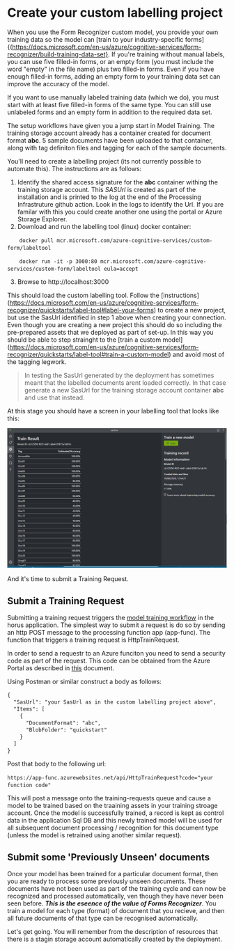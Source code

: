 

# Create your custom labelling project

When you use the Form Recognizer custom model, you provide your own training data so the model can [train to your industry-specific forms]{(https://docs.microsoft.com/en-us/azure/cognitive-services/form-recognizer/build-training-data-set}. If you're training without manual labels, you can use five filled-in forms, or an empty form (you must include the word "empty" in the file name) plus two filled-in forms. Even if you have enough filled-in forms, adding an empty form to your training data set can improve the accuracy of the model.

If you want to use manually labeled training data (which we do), you must start with at least five filled-in forms of the same type. You can still use unlabeled forms and an empty form in addition to the required data set.

The setup workflows have given you a jump start in Model Training.  The training storage account already has a container created for document format **abc**.  5 sample documents have been uploaded to that container, along with tag definiton files and tagging for each of the sample documents.

You'll need to create a labelling project (its not currently possible to automate this).  The instructions are as follows:

1. Identify the shared access signature for the **abc** container withing the training storage account. This *SASUrl* is created as part of the installation and is printed to the log at the end of the Processing Infrastruture github action.  Look in the logs to identify the Url.  If you are familar with this you could create another one using the portal or Azure Storage Explorer.
2. Download and run the labelling tool (linux) docker container:

&nbsp;&nbsp;&nbsp;&nbsp;&nbsp;&nbsp;&nbsp;`docker pull mcr.microsoft.com/azure-cognitive-services/custom-form/labeltool`

&nbsp;&nbsp;&nbsp;&nbsp;&nbsp;&nbsp;&nbsp;`docker run -it -p 3000:80 mcr.microsoft.com/azure-cognitive-services/custom-form/labeltool eula=accept`

3. Browse to http://localhost:3000

This should load the custom labelling tool.  Follow the [instructions] (https://docs.microsoft.com/en-us/azure/cognitive-services/form-recognizer/quickstarts/label-tool#label-your-forms) to create a new project, but use the SasUrl identified in step 1 above when creating your connection.  Even though you are creating a new project this should do so including the pre-prepared assets that we deployed as part of set-up.  In this way you should be able to step strainght to the [train a custom model] (https://docs.microsoft.com/en-us/azure/cognitive-services/form-recognizer/quickstarts/label-tool#train-a-custom-model) and avoid most of the tagging legwork.

> In testing the SasUrl generated by the deployment has sometimes meant that the labelled documents arent loaded correctly.  In that case generate a new SasUrl for the training storage account container **abc** and use that instead.

At this stage you should have a screen in your labelling tool that looks like this:

![](images/labelling-tool-train-result.jpg)

And it's time to submit a Training Request.

## Submit a Training Request

Submitting a training request triggers the [model training workflow](https://github.com/nikkh/Horus#model-training) in the horus application. The simplest way to submit a request is do so by sending an http POST message to the processing function app (app-func).  The function that triggers a training request is HttpTrainRequest.

In order to send a requestr to an Azure funciton you need to send a security code as part of the request.  This code can be obtained from the Azure Portal as described in [this](https://docs.microsoft.com/en-us/azure/azure-functions/functions-bindings-http-webhook-trigger?tabs=csharp#obtaining-keys) document.

Using Postman or similar construct a body as follows:

````
{
  "SasUrl": "your SasUrl as in the custom labelling project above",
  "Items": [
    {
      "DocumentFormat": "abc",
      "BlobFolder": "quickstart"
    }
  ]
}
````

Post that body to the following url:

`https://app-func.azurewebsites.net/api/HttpTrainRequest?code="your function code"`

This will post a message onto the training-requests queue and cause a model to be trained based on the traaining assets in your training stroage account.  Once the model is successfully trained, a record is kept as control data in the application Sql DB and this newly trained model will be used for all subsequent document processing / recognition  for this document type (unless the model is retrained using another similar request).

## Submit some 'Previously Unseen' documents

Once your model has been trained for a particular document format, then you are ready to process some previously unseen documents.  These documents have not been used as part of the training cycle and can now be recognized and processed automatically, ven though they have never been seen before.  ___This is the eseence of the value of Forms Recognizer___. You train a model for each type (format) of document that you recieve, and then all future documents of that type can be recognised automatically.

Let's get going.  You will remember from the description of resources that there is a stagin storage account automatically created by the deployment.


